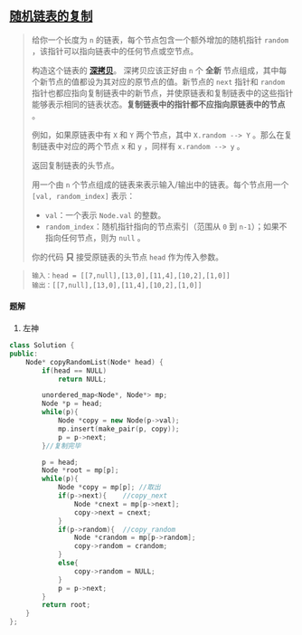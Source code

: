 ## [随机链表的复制](https://leetcode.cn/problems/copy-list-with-random-pointer/submissions/477183246/)

> 给你一个长度为 `n` 的链表，每个节点包含一个额外增加的随机指针 `random` ，该指针可以指向链表中的任何节点或空节点。
>
> 构造这个链表的 **[深拷贝](https://baike.baidu.com/item/深拷贝/22785317?fr=aladdin)**。 深拷贝应该正好由 `n` 个 **全新** 节点组成，其中每个新节点的值都设为其对应的原节点的值。新节点的 `next` 指针和 `random` 指针也都应指向复制链表中的新节点，并使原链表和复制链表中的这些指针能够表示相同的链表状态。**复制链表中的指针都不应指向原链表中的节点** 。
>
> 例如，如果原链表中有 `X` 和 `Y` 两个节点，其中 `X.random --> Y` 。那么在复制链表中对应的两个节点 `x` 和 `y` ，同样有 `x.random --> y` 。
>
> 返回复制链表的头节点。
>
> 用一个由 `n` 个节点组成的链表来表示输入/输出中的链表。每个节点用一个 `[val, random_index]` 表示：
>
> - `val`：一个表示 `Node.val` 的整数。
> - `random_index`：随机指针指向的节点索引（范围从 `0` 到 `n-1`）；如果不指向任何节点，则为 `null` 。
>
> 你的代码 **只** 接受原链表的头节点 `head` 作为传入参数。

> ```
> 输入：head = [[7,null],[13,0],[11,4],[10,2],[1,0]]
> 输出：[[7,null],[13,0],[11,4],[10,2],[1,0]]
> ```

#### 题解

1. 左神

```c++
class Solution {
public:
    Node* copyRandomList(Node* head) {
        if(head == NULL)
            return NULL;

        unordered_map<Node*, Node*> mp;
        Node *p = head;
        while(p){
            Node *copy = new Node(p->val);
            mp.insert(make_pair(p, copy));
            p = p->next;
        }//复制完毕

        p = head;
        Node *root = mp[p];
        while(p){
            Node *copy = mp[p]; //取出
            if(p->next){    //copy_next
                Node *cnext = mp[p->next];
                copy->next = cnext;
            }
            if(p->random){  //copy_random
                Node *crandom = mp[p->random];
                copy->random = crandom;
            }
            else{
                copy->random = NULL;
            }
            p = p->next;
        }
        return root;
    }
};
```

